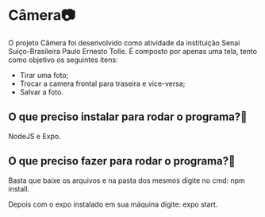 # Câmera📷

O projeto Câmera foi desenvolvido como atividade da instituição Senai Suíço-Brasileira Paulo Ernesto Tolle. É composto por apenas
uma tela, tento como objetivo os seguintes itens:
 - Tirar uma foto;
 - Trocar a camera frontal para traseira e vice-versa;
 - Salvar a foto.


## O que preciso instalar para rodar o programa?🤔
NodeJS e Expo.

## O que preciso fazer para rodar o programa?🤔
Basta que baixe os arquivos e na pasta dos mesmos digite no cmd:
npm install.

Depois com o expo instalado em sua máquina digite:
expo start.
